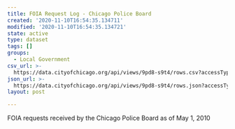 ```yaml
---
title: FOIA Request Log - Chicago Police Board
created: '2020-11-10T16:54:35.134711'
modified: '2020-11-10T16:54:35.134721'
state: active
type: dataset
tags: []
groups:
  - Local Government
csv_url: >-
  https://data.cityofchicago.org/api/views/9pd8-s9t4/rows.csv?accessType=DOWNLOAD
json_url: >-
  https://data.cityofchicago.org/api/views/9pd8-s9t4/rows.json?accessType=DOWNLOAD
layout: post

---
```

FOIA requests received by the Chicago Police Board as of May 1, 2010
